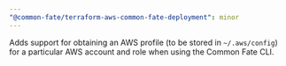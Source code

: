 ```yaml
---
"@common-fate/terraform-aws-common-fate-deployment": minor
---
```


Adds support for obtaining an AWS profile (to be stored in `~/.aws/config`) for a particular AWS account and role when using the Common Fate CLI.
